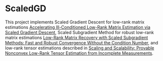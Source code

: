 # ScaledGD
This project implements Scaled Gradient Descent for low-rank matrix estimations [Accelerating Ill-Conditioned Low-Rank Matrix Estimation via Scaled Gradient Descent](https://arxiv.org/abs/2005.08898), 
Scaled Subgradient Method for robust low-rank matrix estimations [Low-Rank Matrix Recovery with Scaled Subgradient Methods: Fast and Robust Convergence Without the Condition Number](https://arxiv.org/abs/2010.13364),
and low-rank tensor estimations described in [Scaling and Scalability: Provable Nonconvex Low-Rank Tensor Estimation from Incomplete Measurements](https://arxiv.org/abs/2104.14526).
